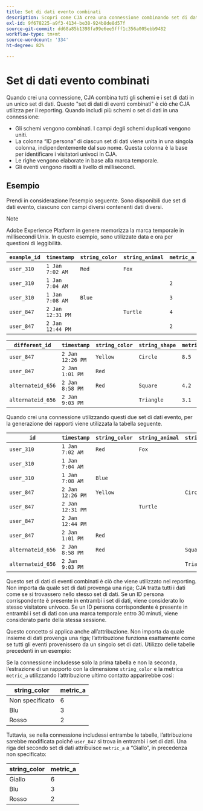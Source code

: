 ```yaml
---
title: Set di dati evento combinati
description: Scopri come CJA crea una connessione combinando set di dati.
exl-id: 9f678225-a9f3-4134-be38-924b8de8d57f
source-git-commit: dd68a85b1398fa99e6ee5fff1c356a005ebb9482
workflow-type: tm+mt
source-wordcount: '334'
ht-degree: 82%

---
```



# Set di dati evento combinati

Quando crei una connessione, CJA combina tutti gli schemi e i set di dati in un unico set di dati. Questo &quot;set di dati di eventi combinati&quot; è ciò che CJA utilizza per il reporting. Quando includi più schemi o set di dati in una connessione:

* Gli schemi vengono combinati. I campi degli schemi duplicati vengono uniti.
* La colonna “ID persona” di ciascun set di dati viene unita in una singola colonna, indipendentemente dal suo nome. Questa colonna è la base per identificare i visitatori univoci in CJA.
* Le righe vengono elaborate in base alla marca temporale.
* Gli eventi vengono risolti a livello di millisecondi.

## Esempio

Prendi in considerazione l’esempio seguente. Sono disponibili due set di dati evento, ciascuno con campi diversi contenenti dati diversi.

>[!NOTE]
>
>Adobe Experience Platform in genere memorizza la marca temporale in millisecondi Unix. In questo esempio, sono utilizzate data e ora per questioni di leggibilità.

| `example_id` | `timestamp` | `string_color` | `string_animal` | `metric_a` |
| --- | --- | --- | --- | --- |
| `user_310` | `1 Jan 7:02 AM` | `Red` | `Fox` |  |
| `user_310` | `1 Jan 7:04 AM` |  |  | `2` |
| `user_310` | `1 Jan 7:08 AM` | `Blue` |  | `3` |
| `user_847` | `2 Jan 12:31 PM` |  | `Turtle` | `4` |
| `user_847` | `2 Jan 12:44 PM` |  |  | `2` |

| `different_id` | `timestamp` | `string_color` | `string_shape` | `metric_b` |
| --- | --- | --- | --- | --- |
| `user_847` | `2 Jan 12:26 PM` | `Yellow` | `Circle` | `8.5` |
| `user_847` | `2 Jan 1:01 PM` | `Red` |  |  |
| `alternateid_656` | `2 Jan 8:58 PM` | `Red` | `Square` | `4.2` |
| `alternateid_656` | `2 Jan 9:03 PM` |  | `Triangle` | `3.1` |

Quando crei una connessione utilizzando questi due set di dati evento, per la generazione dei rapporti viene utilizzata la tabella seguente.

| `id` | `timestamp` | `string_color` | `string_animal` | `string_shape` | `metric_a` | `metric_b` |
| --- | --- | --- | --- | --- | --- | --- |
| `user_310` | `1 Jan 7:02 AM` | `Red` | `Fox` |  |  |  |
| `user_310` | `1 Jan 7:04 AM` |  |  |  | `2` |  |
| `user_310` | `1 Jan 7:08 AM` | `Blue` |  |  | `3` |  |
| `user_847` | `2 Jan 12:26 PM` | `Yellow` |  | `Circle` |  | `8.5` |
| `user_847` | `2 Jan 12:31 PM` |  | `Turtle` |  | `4` |  |
| `user_847` | `2 Jan 12:44 PM` |  |  |  | `2` |  |
| `user_847` | `2 Jan 1:01 PM` | `Red` |  |  |  |  |
| `alternateid_656` | `2 Jan 8:58 PM` | `Red` |  | `Square` |  | `4.2` |
| `alternateid_656` | `2 Jan 9:03 PM` |  |  | `Triangle` |  | `3.1` |

Questo set di dati di eventi combinati è ciò che viene utilizzato nel reporting. Non importa da quale set di dati provenga una riga; CJA tratta tutti i dati come se si trovassero nello stesso set di dati. Se un ID persona corrispondente è presente in entrambi i set di dati, viene considerato lo stesso visitatore univoco. Se un ID persona corrispondente è presente in entrambi i set di dati con una marca temporale entro 30 minuti, viene considerato parte della stessa sessione.

Questo concetto si applica anche all’attribuzione. Non importa da quale insieme di dati provenga una riga; l’attribuzione funziona esattamente come se tutti gli eventi provenissero da un singolo set di dati. Utilizzo delle tabelle precedenti in un esempio:

Se la connessione includesse solo la prima tabella e non la seconda, l’estrazione di un rapporto con la dimensione `string_color` e la metrica `metric_a` utilizzando l’attribuzione ultimo contatto apparirebbe così:

| string_color | metric_a |
| --- | --- |
| Non specificato | 6 |
| Blu | 3 |
| Rosso | 2 |

Tuttavia, se nella connessione includessi entrambe le tabelle, l’attribuzione sarebbe modificata poiché `user_847` si trova in entrambi i set di dati. Una riga del secondo set di dati attribuisce `metric_a` a “Giallo”, in precedenza non specificato:

| string_color | metric_a |
| --- | --- |
| Giallo | 6 |
| Blu | 3 |
| Rosso | 2 |
